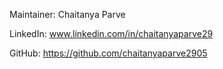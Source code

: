
Maintainer: Chaitanya Parve

LinkedIn: www.linkedin.com/in/chaitanyaparve29

GitHub: https://github.com/chaitanyaparve2905
